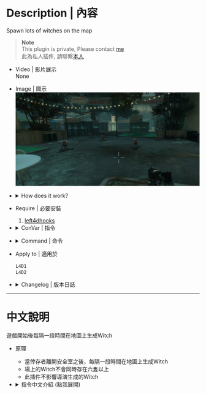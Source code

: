 # Description | 內容
Spawn lots of witches on the map

> __Note__ <br/>
This plugin is private, Please contact [me](https://github.com/fbef0102/Game-Private_Plugin#私人插件列表-private-plugins-list)<br/>
此為私人插件, 請聯繫[本人](https://github.com/fbef0102/Game-Private_Plugin#私人插件列表-private-plugins-list)

* Video | 影片展示
<br/>None

* Image | 圖示
	<br/>![l4d_witch_spawn_1](image/l4d_witch_spawn_1.jpg)

* <details><summary>How does it work?</summary>

	* After survivors has left the saferoom, spawn witch on the map every certain seconds
	* Maximum witch limit on the field
	* Does not affect director witch
</details>

* Require | 必要安裝
	1. [left4dhooks](https://forums.alliedmods.net/showthread.php?t=321696)

* <details><summary>ConVar | 指令</summary>

	* cfg/sourcemod/l4d2_witch_spawn.cfg
		```php
		// 0=Disable, 1=Enable Plugin, Spawn numbers of Witches depending on the map (Does not affect director spawn)
		l4d2_witch_spawn_enable "1"

		// Maximum witch limit on the field (does not affect director witches)
		l4d2_witch_spawn_max_limit "6"

		// Sets the max spawn time for witch spawned by the plugin in seconds.
		l4d2_witch_spawn_spawn_time_max "90.0"

		// Sets the mix spawn time for witch spawned by the plugin in seconds.
		l4d2_witch_spawn_spawn_time_min "60.0"

		// If 1, still spawn witch in final stage rescue
		l4d2_witch_spawn_spawn_final "0"

		// Amount of seconds before a witch is removed. (Only remove witches spawned by this plugin)
		l4d2_witch_spawn_lifespan "200"
		```
</details>

* <details><summary>Command | 命令</summary>

	None
</details>

* Apply to | 適用於
	```
	L4D1
	L4D2
	```

* <details><summary>Changelog | 版本日誌</summary>

    * v1.0 (2023-12-05)
		* Initial Release
</details>

- - - -
# 中文說明
遊戲開始後每隔一段時間在地圖上生成Witch

* 原理
	* 當倖存者離開安全室之後，每隔一段時間在地圖上生成Witch
	* 場上的Witch不會同時存在六隻以上
	* 此插件不影響導演生成的Witch

* <details><summary>指令中文介紹 (點我展開)</summary>

	* cfg/sourcemod/l4d2_witch_spawn.cfg
		```php
		// 0=關閉插件, 1=啟動插件
		l4d2_witch_spawn_enable "1"

		// 場上的Witch滿六隻以上時不生成Witch (不影響導演生成的Witch)
		l4d2_witch_spawn_max_limit "6"

		// 生成Witch的最大時間間隔
		l4d2_witch_spawn_spawn_time_max "90.0"

		// 生成Witch的最小時間間隔
		l4d2_witch_spawn_spawn_time_min "60.0"

		// 為1時，救援開始後繼續生成Witch
		l4d2_witch_spawn_spawn_final "0"

		// 如果沒人驚嚇或靠近Witch，Witch將會在200秒之後自動消失 (只會移除此插件生成的Witch)
		l4d2_witch_spawn_lifespan "200"
		```
</details>
